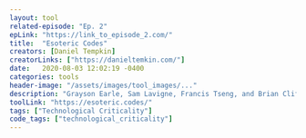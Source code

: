 ```yaml
---
layout: tool
related-episode: "Ep. 2"
epLink: "https://link_to_episode_2.com/"
title:  "Esoteric Codes"
creators: [Daniel Tempkin]
creatorLinks: ["https://danieltemkin.com/"]
date:   2020-08-03 12:02:19 -0400
categories: tools
header-image: "/assets/images/tool_images/..."
description: "Grayson Earle, Sam Lavigne, Francis Tseng, and Brian Clifton describe the tools they have created to subvert digital hegemony and aid in global protest"
toolLink: "https://esoteric.codes/"
tags: ["Technological Criticality"]
code_tags: ["technological_criticality"]
---
```

